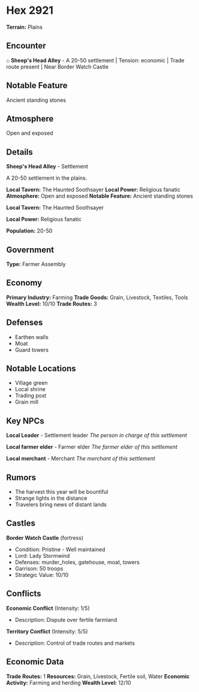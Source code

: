 # Hex 2921

**Terrain:** Plains

## Encounter
⌂ **Sheep's Head Alley** - A 20-50 settlement | Tension: economic | Trade route present | Near Border Watch Castle

## Notable Feature
Ancient standing stones

## Atmosphere
Open and exposed

## Details
**Sheep's Head Alley** - Settlement

A 20-50 settlement in the plains.

**Local Tavern:** The Haunted Soothsayer
**Local Power:** Religious fanatic
**Atmosphere:** Open and exposed
**Notable Feature:** Ancient standing stones

**Local Tavern:** The Haunted Soothsayer

**Local Power:** Religious fanatic

**Population:** 20-50

## Government
**Type:** Farmer Assembly

## Economy
**Primary Industry:** Farming
**Trade Goods:** Grain, Livestock, Textiles, Tools
**Wealth Level:** 10/10
**Trade Routes:** 3

## Defenses
- Earthen walls
- Moat
- Guard towers

## Notable Locations
- Village green
- Local shrine
- Trading post
- Grain mill

## Key NPCs
**Local Leader** - Settlement leader
*The person in charge of this settlement*

**Local farmer elder** - Farmer elder
*The farmer elder of this settlement*

**Local merchant** - Merchant
*The merchant of this settlement*

## Rumors
- The harvest this year will be bountiful
- Strange lights in the distance
- Travelers bring news of distant lands

## Castles
**Border Watch Castle** (fortress)
- Condition: Pristine - Well maintained
- Lord: Lady Stormwind
- Defenses: murder_holes, gatehouse, moat, towers
- Garrison: 50 troops
- Strategic Value: 10/10

## Conflicts
**Economic Conflict** (Intensity: 1/5)
- Description: Dispute over fertile farmland

**Territory Conflict** (Intensity: 5/5)
- Description: Control of trade routes and markets

## Economic Data
**Trade Routes:** 1
**Resources:** Grain, Livestock, Fertile soil, Water
**Economic Activity:** Farming and herding
**Wealth Level:** 12/10
